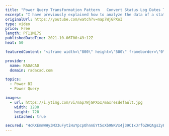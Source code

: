 ```yaml
---
title: "Power Query Transformation Pattern   Convert Status Log Dates Table to Start and End Date Table in P"
excerpt: "I have previously explained how to analyze the data of a status log table and a from/to date table (like a subscription pattern). I also explained that in some scenarios a from/to table works better than a status log table. In this article and video, I’ll explain how you can transform or convert a status"
originalUrl: https://youtube.com/watch?v=map7WjGPXoI
type: video
price: Free
length: PT11M17S
publishedDateTime: 2021-10-06T00:49:12Z
heat: 50

featuredContent: "<iframe width=\"800\" height=\"500\" frameborder=\"0\" src=\"https://www.youtube.com/embed/map7WjGPXoI\" allow=\"accelerometer; autoplay; encrypted-media; gyroscope; picture-in-picture\" allowfullscreen></iframe>"

provider:
  name: RADACAD
  domain: radacad.com

topics:
  - Power BI
  - Power Query

images:
  - url: https://i.ytimg.com/vi/map7WjGPXoI/maxresdefault.jpg
    width: 1280
    height: 720
    isCached: true

secured: "4cRXEmmWHy3M33uFytiHuYpcpOhnnEYt5oXb9NKVx4j39CIxJrfGZHQAgsZyFwarPpcvk7NAC0FMBpDrCTaVOwnvTYGupVNJ1sFnldFtoGcNcRKt6ARjyNX85zuaTjkXx4L+dLcb1wS61A79Nrncwv/1Gc/yPYDOMjTatJIEoG5IzXm5AR+IOwDcfp3dfqIUNCYRKXWqm/yKBjSAxBVIbOZR8S4TqoDFDhkp+LfJA8Va5JGWucXBimyYq82gGjgcY3thEx5o7ijJ9ZAerScjE8jGO950qQToQA9rQCQs51Fq0LLTPVuunu3T+vxY0Es1KgsiA+yU4ryiUcqw+NpsHI8k2+5vVvgZpzhKglqmpj2sHhS4ZCPvGRCXGzBpjVz/LjUuq8+HnCRdjqXnajkZsjIHGcKg+YxDQP8bFdjirfk=;ocXP0ypbMv4xeZ/pmhluGQ=="
---
```


